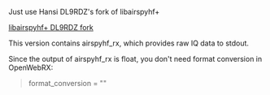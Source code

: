 Just use Hansi DL9RDZ's fork of libairspyhf+

[libairspyhf+ DL9RDZ fork](https://github.com/dl9rdz/airspyhf)

This version contains airspyhf_rx, which provides raw IQ data to stdout.

Since the output of airspyhf_rx is float, you don't need format conversion in OpenWebRX:

> format_conversion = ""